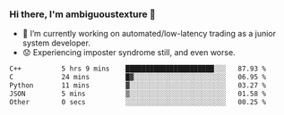 ### Hi there, I'm ambiguoustexture 👋

<!--
**ambiguoustexture/ambiguoustexture** is a ✨ _special_ ✨ repository because its `README.md` (this file) appears on your GitHub profile.

Here are some ideas to get you started:
-->
- 🔭 I’m currently working on automated/low-latency trading as a junior system developer.
- :worried: Experiencing imposter syndrome still, and even worse.

<!--START_SECTION:waka-->

```txt
C++          5 hrs 9 mins    ██████████████████████░░░   87.93 %
C            24 mins         █▓░░░░░░░░░░░░░░░░░░░░░░░   06.95 %
Python       11 mins         ▓░░░░░░░░░░░░░░░░░░░░░░░░   03.27 %
JSON         5 mins          ▒░░░░░░░░░░░░░░░░░░░░░░░░   01.58 %
Other        0 secs          ░░░░░░░░░░░░░░░░░░░░░░░░░   00.25 %
```

<!--END_SECTION:waka-->
